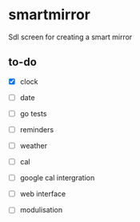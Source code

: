 # smartmirror
Sdl screen for creating a smart mirror

## to-do
- [x] clock
- [ ] date
- [ ] go tests
- [ ] reminders
- [ ] weather
- [ ] cal 
- [ ] google cal intergration 
- [ ] web interface
- [ ] modulisation 


